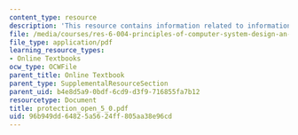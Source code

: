 ```yaml
---
content_type: resource
description: 'This resource contains information related to information security. '
file: /media/courses/res-6-004-principles-of-computer-system-design-an-introduction-spring-2009/96b949dd64825a5624ff805aa38e96cd_protection_open_5_0.pdf
file_type: application/pdf
learning_resource_types:
- Online Textbooks
ocw_type: OCWFile
parent_title: Online Textbook
parent_type: SupplementalResourceSection
parent_uid: b4e8d5a9-0bdf-6cd9-d3f9-716855fa7b12
resourcetype: Document
title: protection_open_5_0.pdf
uid: 96b949dd-6482-5a56-24ff-805aa38e96cd
---
```

